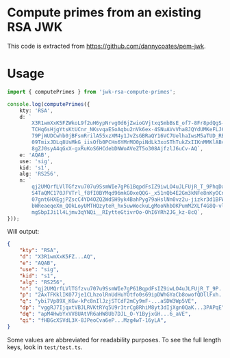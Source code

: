 # Compute primes from an existing RSA JWK

This code is extracted from
https://github.com/dannycoates/pem-jwk.

# Usage
```TypeScript
import { computePrimes } from 'jwk-rsa-compute-primes';

console.log(computePrimes({
    kty: 'RSA',
    d: `
        X3R1wmXxK5FZWkoL9f2uH6ypNrvg0d6jZwioGVjtxqSmbBsE_of7-8Fr8pdQgS-ERUxWV7dz
        TCHq6sHjgYtsKtUCnr_NKsvqaESoAqbu2nVk6ex-4SNuAVvVha8JQYdUMKeFLJ67SHu7HICl
        79PjWUDCwhb0jBFsmRrilA55xzXM4y1JvZsGBRaQY16VC7UelhaIwsM5aTUD_RBwHdfmjYxz
        09TmixJDLq8UsMkG_iisOfb0PCHn6YMrMO0piNdLk3xoSThTukZxIIKnMMKlABvxmWC4Z3B-
        8gZJ0syA4qGxX-gxRuKoS6HCdebDNWoAVeZT5o308AjfzlJ6uCv-AQ`,
    e: 'AQAB',
    use: 'sig',
    kid: 's1',
    alg: 'RS256',
    n: `
        qj2UMQrfLVlTGfzvu707u9SsmWIe7gP61BqpdFsIZ9iwLO4uJLFUjR_T_9PhqDxI51l_MFNX
        S4TaQMC170JFVTrl_f8fI0BYMqd96mkGOxeQQG-_x51nQb4E2Gm3kNFe8nKyOCno_a_scIWp
        07gnt6HXEgjPZscC4YD4OZQ2WdSH9yk4BahPyg79aHslNn0vz2u-jizkr3d1BFWSWXC100te
        bWReaeqeXm_QOkLoyUMTHQzyteR_hx5uwWockuLgMooNhbOKPumM2XLf4G8Q-vlIsBo4nXp0
        mgSbpIJi1l4Ljmv3qYNQi__RIytteGtivrOo-OhI6YRh2JG_kz-8cQ`,
}));
```

Will output:
```json
{
    "kty": "RSA",
    "d": "X3R1wmXxK5FZ...AQ",
    "e": "AQAB",
    "use": "sig",
    "kid": "s1",
    "alg": "RS256",
    "n": "qj2UMQrfLVlTGfzvu707u9SsmWIe7gP61BqpdFsIZ9iwLO4uJLFUjR_T_9P...-8cQ",
    "p": "2AxTFKklIK077je1CLhzolRnUdHuYOtfo0s69ipDWhGYaCb8owofQDllFxh...HSE",
    "q": "ybi7Vp89X_KGw-kPc8nIlJzjSTCdF2mCy9mF-...aSDW3Wp5VE",
    "dp": "vggRJ7IjqxtVBJLRVKtRYq5U9r3trCg8RhiM8yt3dIjXgn0QaK...3PAPqE",
    "dq": "apM4HwbYxVV8UAtVR6aHW8Ub7DJL_O-Y1ByjxGH...6_aVE",
    "qi": "fHBGcXSVdL3X-8JPeoCva6eP...Mzg4wT-16yLA",
}
```

Some values are abbreviated for readability purposes. To see the full length
keys, look in `test/test.ts`.
